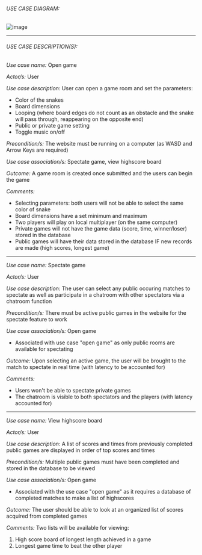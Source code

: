 ###### USE CASE DIAGRAM:
![image](https://user-images.githubusercontent.com/125234889/219997956-189be98c-fc6d-48c6-9cc0-cdceab94f878.jpeg)

- - - -

###### USE CASE DESCRIPTION(S):
_Use case name:_ Open game

_Actor/s:_ User

_Use case description:_ User can open a game room and set the parameters:
- Color of the snakes
- Board dimensions
- Looping (where board edges do not count as an obstacle and the snake will pass through, reappearing on the opposite end)
- Public or private game setting
- Toggle music on/off

_Precondition/s:_ The website must be running on a computer (as WASD and Arrow Keys are required)

_Use case association/s:_ Spectate game, view highscore board

_Outcome:_ A game room is created once submitted and the users can begin the game

_Comments:_
- Selecting parameters: both users will not be able to select the same color of snake
- Board dimensions have a set minimum and maximum
- Two players will play on local multiplayer (on the same computer)
- Private games will not have the game data (score, time, winner/loser) stored in the database
- Public games will have their data stored in the database IF new records are made (high scores, longest game)

- - - -

_Use case name:_ Spectate game

_Actor/s:_ User

_Use case description:_ The user can select any public occuring matches to spectate as well as participate in a chatroom with other spectators via a chatroom function

_Precondition/s:_ There must be active public games in the website for the spectate feature to work

_Use case association/s:_ Open game
- Associated with use case "open game" as only public rooms are available for spectating

_Outcome:_ Upon selecting an active game, the user will be brought to the match to spectate in real time (with latency to be accounted for)

_Comments:_
- Users won't be able to spectate private games
- The chatroom is visible to both spectators and the players (with latency accounted for)

- - - -

_Use case name:_ View highscore board

_Actor/s:_ User

_Use case description:_ A list of scores and times from previously completed public games are displayed in order of top scores and times

_Precondition/s:_ Multiple public games must have been completed and stored in the database to be viewed

_Use case association/s:_ Open game
- Associated with the use case "open game" as it requires a database of completed matches to make a list of highscores

_Outcome:_ The user should be able to look at an organized list of scores acquired from completed games

_Comments:_ Two lists will be available for viewing:
1. High score board of longest length achieved in a game
2. Longest game time to beat the other player

